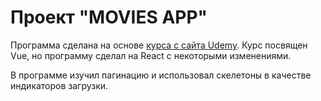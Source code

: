 # Проект "MOVIES APP"

Программа сделана на основе [курса с сайта Udemy](https://www.udemy.com/course/modern-javascript-from-beginning/).
Курс посвящен Vue, но программу сделал на React с некоторыми изменениями.

В программе изучил пагинацию и использовал скелетоны в качестве индикаторов загрузки.
